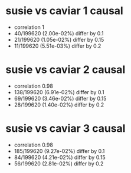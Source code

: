 # susie vs caviar  1 causal

- correlation 1
- 40/199620 (2.00e-02%) differ by 0.1
- 21/199620 (1.05e-02%) differ by 0.15
- 11/199620 (5.51e-03%) differ by 0.2


# susie vs caviar  2 causal

- correlation 0.98
- 138/199620 (6.91e-02%) differ by 0.1
- 69/199620 (3.46e-02%) differ by 0.15
- 28/199620 (1.40e-02%) differ by 0.2


# susie vs caviar  3 causal

- correlation 0.98
- 185/199620 (9.27e-02%) differ by 0.1
- 84/199620 (4.21e-02%) differ by 0.15
- 56/199620 (2.81e-02%) differ by 0.2


